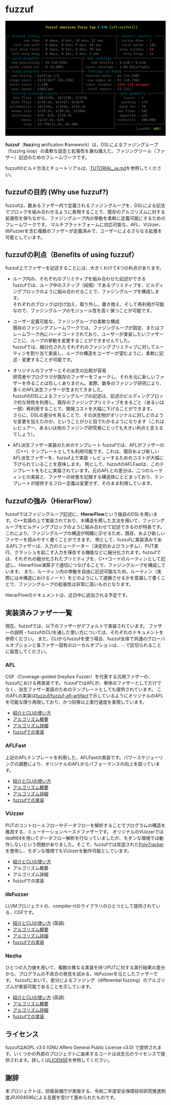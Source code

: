 # fuzzuf

![fuzzuf-afl-exifutil](/docs/resources/img/fuzzuf-afl-exifutil.png)

**fuzzuf**（**fuzz**ing **u**nification **f**ramework）は、DSLによるファジングループ（fuzzing loop）の柔軟な設定と拡張性を兼ね備えた、ファジングツール（ファザー）記述のためのフレームワークです。

fuzzufのビルド方法とチュートリアルは、[TUTORIAL_ja.md](/TUTORIAL_ja.md)を参照してください。


## fuzzufの目的 (Why use fuzzuf?)

fuzzufは、数あるファザー内で定義されるファジングループを、DSLによる記法でブロックを組み合わせるように表現することで、既存のアルゴリズムに対する拡張性を保ちながら、ファジングループ内の挙動を柔軟に定義可能にするためのフレームワークです。
マルチプラットフォームに対応可能な、AFL、VUzzer、libFuzzerを含む複数のファザーが定義済みで、ユーザーによるさらなる拡張を可能としています。

## fuzzufの利点（Benefits of using fuzzuf）
fuzzuf上でファザーを記述することには、大きくわけて4つの利点があります。

- ループ内の、それぞれのプリミティブを組み合わせた記述ができる  
fuzzufでは、ループ中のステップ（段階）であるプリミティブを、ビルディングブロックのように組み合わせることで、ファジングループを構成します。  
それぞれのブロックは付け加え、取り外し、置き換え、そして再利用が可能なので、ファジングループのモジュール性を高く保つことが可能です。

- ユーザー定義可能な、ファジングループの柔軟な構成  
既存のファジングフレームワークでは、ファジングループが固定、またはフレームワーク内にハードコードされており、ユーザーが実装したいファザーごとに、ループの挙動を変更することができませんでした。  
fuzzufでは、細分化されたそれぞれのファジングプリミティブに対してルーティンを割り当て実装し、ループの構造をユーザーが望むように、柔軟に記述・変更することが可能です。

- オリジナルのファザーとその派生の比較が容易  
研究者やプログラマが既存のファザーをフォークし、それを元に新しいファザーを作ることは珍しくありません。実際、数多のファジング研究により、多くのAFL派生ファザーが生まれてきました。  
fuzzufのDSLによるファジングループの記述は、前述のビルディングブロック的な特性を利用し、既存のファジングプリミティブをまるごと（あるいは一部）再利用することで、開発コストを大幅に下げることができます。  
さらに、DSLの差分を見ることで、その派生物がオリジナルに対しどのような変更を加えたのか、ということがひと目でわかるようになります（これはレビュアー、あるいは他のファジング研究者にとっても大きい利点と言えるでしょう）。

- AFL派生ファザー実装のためのテンプレート
fuzzufでは、AFLがファザーの（C\+\+）テンプレートとしても利用可能です。これは、既存および新しいAFL派生ファザーを、fuzzuf上で実装・レビューするためのコストが大幅に下げられていることを意味します。
例として、fuzzufのAFLFastは、このテンプレートをもとに実装されています。元のAFLとの差分は、二つのルーティンとの実装と、ファザーの状態を記録する構造体にとどまっており、テンプレートが提供するフロー定義は変更せず、そのまま利用しています。

## fuzzufの強み（HierarFlow）

fuzzufではファジングループ記述に、**HierarFlow**という独自のDSLを用います。C\+\+言語の上で実装されており、木構造を模した文法を用いて、ファジングループをビルディングブロックのように組み合わせて記述できるのが特長です。
これにより、ファジングループの構造が明確に示せるため、既存、および新しいファザーを読みやすく書くことができます。
例として、fuzzufに実装済みであるAFLファザーは、入力のミューテーター（決定的およびランダム）、PUT実行、クラッシュを起こす入力を保存する機能などに細分化されます。fuzzufでは、それぞれの細分化されたプリミティブを、C\+\+コードのルーティンとして記述し、HierarFlow演算子で適切につなげることで、ファジングループを構成しています。
また、ルーティン内の挙動を自由に記述可能なため、ルーティン（実際には木構造におけるノード）をどのようにして連鎖させるかを意識して書くことで、ファジングループの拡張性は非常に高いものとなります。

HierarFlowのドキュメントは、近日中に追加される予定です。

## 実装済みファザー一覧

現在、fuzzufでは、以下のファザーがデフォルトで実装されています。
ファザーの説明・fuzzufのCLIを通した使い方については、それぞれのドキュメントを参照ください。
また、CLIからfuzzufを使う場合、fuzzuf全体で共通のグローバルオプションと各ファザー固有のローカルオプションは、`--`で区切られることに留意してください。

### AFL

CGF（Coverage-guided Greybox Fuzzer）を代表する汎用ファザーの、fuzzufにおける再実装です。
fuzzufではAFLが、単体のファザーとしてだけでなく、派生ファザー実装のためのテンプレートとしても提供されています。
このAFLの実装は[fuzzuf/fuzzuf-afl-artifact](https://github.com/fuzzuf/fuzzuf-afl-artifact)で示しているようにオリジナルのAFLを可能な限り再現しており、かつ同等以上実行速度を実現しています。
- [紹介とCLIの使い方](/docs/algorithms/AFL/algorithm_ja.md)
- [アルゴリズム概要](/docs/algorithms/AFL/algorithm_ja.md#アルゴリズム概要)
- [アルゴリズム詳細](/docs/algorithms/AFL/algorithm_ja.md##hashed-edge-coverage)
- [fuzzufでの実装](/docs/algorithms/AFL/implementation_ja.md)

### AFLFast

上記のAFLテンプレートを利用した、AFLFastの実装です。パワースケジューリングの調整により、オリジナルのAFLからパフォーマンスの向上を図っています。
- [紹介とCLIの使い方](/docs/algorithms/AFLFast/algorithm_ja.md)
- [アルゴリズム概要](/docs/algorithms/AFLFast/algorithm_ja.md#アルゴリズム概要)
- [アルゴリズム詳細](/docs/algorithms/AFLFast/algorithm_ja.md#パワースケジュールについて)
- [fuzzufでの実装](/docs/algorithms/AFLFast/implementation_ja.md)

### VUzzer

PUTのコントロールフローやデータフローを解析することでプログラムの構造を推測する、ミューテーションベースドファザーです。
オリジナルのVUzzerではlibdft64を用いてデータフロー解析を行なっていましたが、モダンな環境では動作しないという問題がありました。そこで、fuzzufでは改造された[PolyTracker](https://github.com/fuzzuf/polytracker)を使用し、モダンな環境でもVUzzerを動作可能としています。
- [紹介とCLIの使い方](/docs/algorithms/VUzzer/algorithm_ja.md)
- アルゴリズム概要
- アルゴリズム詳細
- fuzzufでの実装

### libFuzzer

LLVMプロジェクトの、compiler-rtのライブラリのひとつとして提供されている、CGFです。
- [紹介とCLIの使い方](/docs/algorithms/libFuzzer/manual.md) (英語)
- [アルゴリズム概要](docs/algorithms/libFuzzer/algorithm_ja.md)
- [アルゴリズム詳細](/docs/algorithms/libFuzzer/algorithm_ja.md#libfuzzerの仕組み)
- [fuzzufでの実装](/docs/algorithms/libFuzzer/algorithm_ja.md#fuzzufにおける実装)

### Nezha

ひとつの入力値を用いて、複数の異なる実装を持つPUTに対する実行結果の差分から、プログラムの不具合の発見を試みる、libFuzzerを元としたファザーです。
fuzzufにおいて、差分によるファジング（differential fuzzing）のアルゴリズムが実装可能であることを示しています。

- [紹介とCLIの使い方](/docs/algorithms/Nezha/manual.md) (英語)
- [アルゴリズム概要](/docs/algorithms/Nezha/algorithm_ja.md)
- [アルゴリズム詳細](/docs/algorithms/Nezha/algorithm_ja.md#nezha固有のノード)
- [fuzzufでの実装](/docs/algorithms/Nezha/algorithm_ja.md#fuzzufにおける実装)

## ライセンス

fuzzufはAGPL v3.0 (GNU Affero General Public License v3.0) で提供されます。いくつかの外部のプロジェクトに由来するコードは派生元のライセンスで提供されます。詳しくは[LICENSE](/LICENSE)を参照してください。

## 謝辞

本プロジェクトは、防衛装備庁が実施する、令和二年度安全保障技術研究推進制度JPJ004596による支援を受けて進められたものです。

